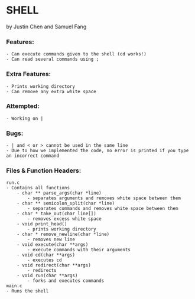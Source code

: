# SHELL
by Justin Chen and Samuel Fang

### Features:
	- Can execute commands given to the shell (cd works!)
	- Can read several commands using ;

### Extra Features:
	- Prints working directory
	- Can remove any extra white space

### Attempted:
	- Working on |

### Bugs:
	- | and < or > cannot be used in the same line
	- Due to how we implemented the code, no error is printed if you type an incorrect command
	
### Files & Function Headers:
	run.c
  	- Contains all functions
		- char ** parse_args(char *line)
			- separates arguments and removes white space between them
		- char ** semicolon_split(char *line)
			- separates commands and removes white space between them
		- char * take_out(char line[])
			- removes excess white space
		- void print_head()
			- prints working directory
		- char * remove_newline(char *line)
			- removes new line
		- void execute(char **args)
			- execute commands with their arguments
		- void cd(char **args)
			- executes cd
		- void redirect(char **args)
			- redirects
		- void run(char **args)
  			- forks and executes commands
	main.c
  	- Runs the shell
